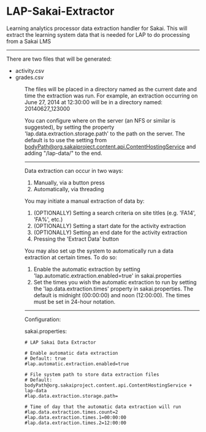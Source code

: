 LAP-Sakai-Extractor
===================

Learning analytics processor data extraction handler for Sakai. This will extract the learning system data that is needed for LAP to do processing from a Sakai LMS

-----

There are two files that will be generated:

<ul>
    <li>activity.csv</li>
    <li>grades.csv</li>
<ul>

The files will be placed in a directory named as the current date and time the extraction was run. For example, an extraction occurring on June 27, 2014 at 12:30:00 will be in a directory named: 20140627_123000

You can configure where on the server (an NFS or similar is suggested), by setting the property 'lap.data.extraction.storage.path' to the path on the server. The default is to use the setting from bodyPath@org.sakaiproject.content.api.ContentHostingService and adding "/lap-data/" to the end.

-----

Data extraction can occur in two ways:

<ol>
    <li>Manually, via a button press</li>
    <li>Automatically, via threading</li>
</ol>

You may initiate a manual extraction of data by:

<ol>
    <li>(OPTIONALLY) Setting a search criteria on site titles (e.g. 'FA14', 'FA%', etc.)</li>
    <li>(OPTIONALLY) Setting a start date for the activity extraction</li>
    <li>(OPTIONALLY) Setting an end date for the activity extraction</li>
    <li>Pressing the 'Extract Data' button</li>
</ol>

You may also set up the system to automatically run a data extraction at certain times. To do so:

<ol>
    <li>Enable the automatic extraction by setting 'lap.automatic.extraction.enabled=true' in sakai.properties</li>
    <li>Set the times you wish the automatic extraction to run by setting the 'lap.data.extraction.times' property in sakai.properties. The default is midnight (00:00:00) and noon (12:00:00). The times must be set in 24-hour notation.</li>
</ol>

-----

Configuration:

sakai.properties:

```
# LAP Sakai Data Extractor

# Enable automatic data extraction
# Default: true
#lap.automatic.extraction.enabled=true

# File system path to store data extraction files
# Default: bodyPath@org.sakaiproject.content.api.ContentHostingService + lap-data
#lap.data.extraction.storage.path=

# Time of day that the automatic data extraction will run
#lap.data.extraction.times.count=2
#lap.data.extraction.times.1=00:00:00
#lap.data.extraction.times.2=12:00:00
```